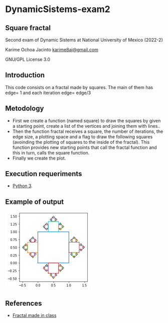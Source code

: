 # DynamicSistems-exam2
## Square fractal
Second exam of Dynamic Sistems at National University of Mexico (2022-2)

Karime Ochoa Jacinto karime8aj@gmail.com

GNU/GPL License 3.0
## Introduction
This code consists on a fractal made by squares. The main of them has edge= 1 and each iteration edge= edge/3
## Metodology
- First we create a function (named square) to draw the squares by given a starting point, create a list of the vertices and joining them with lines..
- Then the function fractal receives a square, the number of iterations, the edge size, a plotting space and a flag to draw the following squares (avoinding the plotting of squares to the inside of the fractal). This function provides new starting points that call the fractal function and this in turn, calls the square function. 
- Finally we create the plot.
## Execution requeriments
- [Python 3](https://www.python.org/).
## Example of output
![Fractal](https://github.com/Kadkam8a/DynamicSistems-exam2/blob/main/examen.png)
## References
- [Fractal made in class](https://github.com/giccunam/dynamicsystems2022/blob/main/itztli/fractales/fractal-recursive.py)
